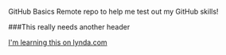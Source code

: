 GitHub Basics
Remote repo to help me test out my GitHub skills!

###This really needs another header

[I'm learning this on lynda.com](https://www.lynda.com)
